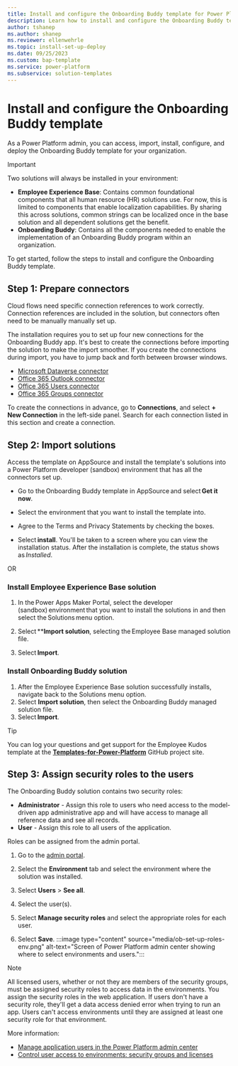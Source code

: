 ```yaml
---
title: Install and configure the Onboarding Buddy template for Power Platform
description: Learn how to install and configure the Onboarding Buddy template for Power Platform.
author: tshanep
ms.author: shanep
ms.reviewer: ellenwehrle
ms.topic: install-set-up-deploy
ms.date: 09/25/2023
ms.custom: bap-template
ms.service: power-platform
ms.subservice: solution-templates
---
```


# Install and configure the Onboarding Buddy template

As a Power Platform admin, you can access, import, install, configure, and deploy the Onboarding Buddy template for your organization.

> [!IMPORTANT]
> Two solutions will always be installed in your environment:
>
> - **Employee Experience Base**: Contains common foundational components that all human resource (HR) solutions use. For now, this is limited to components that enable localization capabilities. By sharing this across solutions, common strings can be localized once in the base solution and all dependent solutions get the benefit.
> - **Onboarding Buddy**: Contains all the components needed to enable the implementation of an Onboarding Buddy program within an organization.

To get started, follow the steps to install and configure the Onboarding Buddy template.

## Step 1: Prepare connectors

Cloud flows need specific connection references to work correctly. Connection references are included in the solution, but connectors often need to be manually manually set up.

The installation requires you to set up four new connections for the Onboarding Buddy app. It's best to create the connections before importing the solution to make the import smoother. If you create the connections during import, you have to jump back and forth between browser windows.

- [Microsoft Dataverse connector](/connectors/commondataserviceforapps/)
- [Office 365 Outlook connector](/connectors/office365/)
- [Office 365 Users connector](/connectors/office365users/)
- [Office 365 Groups connector](/connectors/office365groups/)

To create the connections in advance, go to **Connections**, and select **+ New Connection** in the left-side panel. Search for each connection listed in this section and create a connection.

## Step 2: Import solutions

Access the template on AppSource and install the template's solutions into a Power Platform developer (sandbox) environment that has all the connectors set up.

- Go to the Onboarding Buddy template in AppSource and select **Get it now**.
- Select the environment that you want to install the template into.

- Agree to the Terms and Privacy Statements by checking the boxes.

- Select **install**. You'll be taken to a screen where you can view the installation status. After the installation is complete, the status shows as *Installed*.

OR

### Install Employee Experience Base solution

1. In the Power Apps Maker Portal, select the developer (sandbox) environment that you want to install the solutions in and then select the Solutions menu option.

1. Select ****Import solution**, selecting the Employee Base managed solution file.

1. Select **Import**.

### Install Onboarding Buddy solution  

1. After the Employee Experience Base solution successfully installs, navigate back to the Solutions menu option.
1. Select **Import solution**, then select the Onboarding Buddy managed solution file.
1. Select **Import**.

> [!TIP]
> You can log your questions and get support for the Employee Kudos template at the [**Templates-for-Power-Platform**](https://aka.ms/PowerPlatformTemplateSupport) GitHub project site.

## Step 3: Assign security roles to the users

The Onboarding Buddy solution contains two security roles:

- **Administrator** - Assign this role to users who need access to the model-driven app administrative app and will have access to manage all reference data and see all records.
- **User** - Assign this role to all users of the application.

Roles can be assigned from the admin portal.

1. Go to the [admin portal](https://admin.powerplatform.microsoft.com/).

1. Select the **Environment** tab and select the environment where the solution was installed.  

1. Select **Users** > **See all**.

1. Select the user(s).
1. Select **Manage security roles** and select the appropriate roles for each user.
1. Select **Save**.
:::image type="content" source="media/ob-set-up-roles-env.png" alt-text="Screen of Power Platform admin center showing where to select environments and users.":::

> [!NOTE]
> All licensed users, whether or not they are members of the security groups, must be assigned security roles to access data in the environments. You assign the security roles in the web application. If users don't have a security role, they'll get a data access denied error when trying to run an app. Users can't access environments until they are assigned at least one security role for that environment.

More information:

- [Manage application users in the Power Platform admin center](/power-platform/admin/manage-application-users)
- [Control user access to environments: security groups and licenses](/power-platform/admin/control-user-access)
